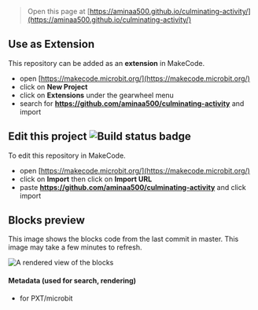 
> Open this page at [https://aminaa500.github.io/culminating-activity/](https://aminaa500.github.io/culminating-activity/)

## Use as Extension

This repository can be added as an **extension** in MakeCode.

* open [https://makecode.microbit.org/](https://makecode.microbit.org/)
* click on **New Project**
* click on **Extensions** under the gearwheel menu
* search for **https://github.com/aminaa500/culminating-activity** and import

## Edit this project ![Build status badge](https://github.com/aminaa500/culminating-activity/workflows/MakeCode/badge.svg)

To edit this repository in MakeCode.

* open [https://makecode.microbit.org/](https://makecode.microbit.org/)
* click on **Import** then click on **Import URL**
* paste **https://github.com/aminaa500/culminating-activity** and click import

## Blocks preview

This image shows the blocks code from the last commit in master.
This image may take a few minutes to refresh.

![A rendered view of the blocks](https://github.com/aminaa500/culminating-activity/raw/master/.github/makecode/blocks.png)

#### Metadata (used for search, rendering)

* for PXT/microbit
<script src="https://makecode.com/gh-pages-embed.js"></script><script>makeCodeRender("{{ site.makecode.home_url }}", "{{ site.github.owner_name }}/{{ site.github.repository_name }}");</script>
